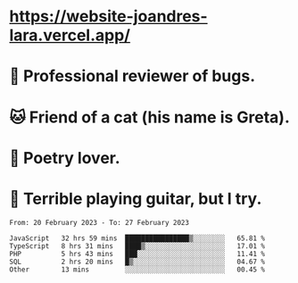 # https://website-joandres-lara.vercel.app/
# 🐛 Professional reviewer of bugs.
# 🐱 Friend of a cat (his name is Greta).
# 📜 Poetry lover.
# 🎸 Terrible playing guitar, but I try.

<!--START_SECTION:waka-->

```text
From: 20 February 2023 - To: 27 February 2023

JavaScript   32 hrs 59 mins  ████████████████▒░░░░░░░░   65.81 %
TypeScript   8 hrs 31 mins   ████▒░░░░░░░░░░░░░░░░░░░░   17.01 %
PHP          5 hrs 43 mins   ███░░░░░░░░░░░░░░░░░░░░░░   11.41 %
SQL          2 hrs 20 mins   █▒░░░░░░░░░░░░░░░░░░░░░░░   04.67 %
Other        13 mins         ░░░░░░░░░░░░░░░░░░░░░░░░░   00.45 %
```

<!--END_SECTION:waka-->
